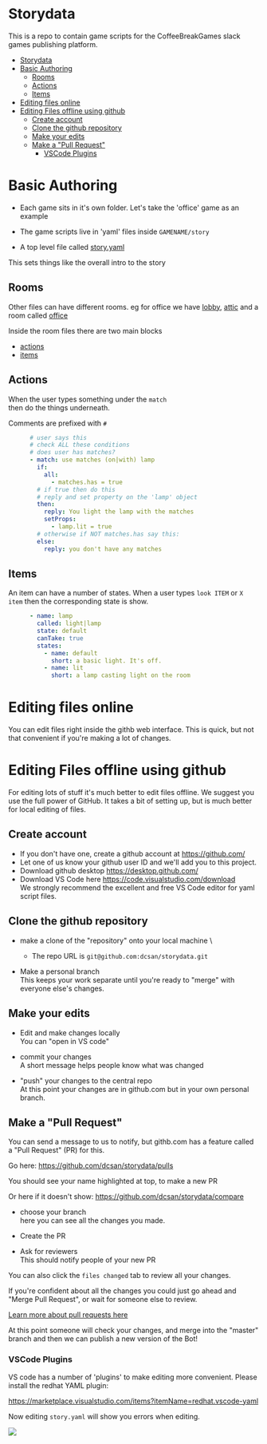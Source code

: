 # Storydata

This is a repo to contain game scripts for the CoffeeBreakGames slack games publishing platform.


- [Storydata](#storydata)
- [Basic Authoring](#basic-authoring)
  - [Rooms](#rooms)
  - [Actions](#actions)
  - [Items](#items)
- [Editing files online](#editing-files-online)
- [Editing Files offline using github](#editing-files-offline-using-github)
  - [Create account](#create-account)
  - [Clone the github repository](#clone-the-github-repository)
  - [Make your edits](#make-your-edits)
  - [Make a "Pull Request"](#make-a-pull-request)
    - [VSCode Plugins](#vscode-plugins)

# Basic Authoring

- Each game sits in it's own folder. Let's take the 'office' game as an example

- The game scripts live in 'yaml' files inside `GAMENAME/story`

- A top level file called [story.yaml](office/story/story.yaml)

This sets things like the overall intro to the story

## Rooms

Other files can have different rooms. eg for office we have [lobby](office/story/lobby.yaml), [attic](office/story/attic.yaml) and a room called [office](office/story/office.yaml)

Inside the room files there are two main blocks
- [actions](#actions)
- [items](#items)

## Actions
When the user types something under the `match` \
then do the things underneath.

Comments are prefixed with `#`

```yaml
      # user says this
      # check ALL these conditions
      # does user has matches?
      - match: use matches (on|with) lamp
        if:
          all:
            - matches.has = true
        # if true then do this
        # reply and set property on the 'lamp' object
        then:
          reply: You light the lamp with the matches
          setProps:
            - lamp.lit = true
        # otherwise if NOT matches.has say this:
        else:
          reply: you don't have any matches
```

## Items
An item can have a number of states. When a user types `look ITEM` or `X item` then the corresponding state is show.

```yaml
      - name: lamp
        called: light|lamp
        state: default
        canTake: true
        states:
          - name: default
            short: a basic light. It's off.
          - name: lit
            short: a lamp casting light on the room
```

# Editing files online

You can edit files right inside the githb web interface.
This is quick, but not that convenient if you're making a lot of changes.


# Editing Files offline using github

For editing lots of stuff it's much better to edit files offline.
We suggest you use the full power of GitHub. It takes a bit of setting up, but is much better for local editing of files.

## Create account
- If you don't have one, create a github account at https://github.com/
- Let one of us know your github user ID and we'll add you to this project.
- Download github desktop https://desktop.github.com/
- Download VS Code here https://code.visualstudio.com/download \
We strongly recommend the excellent and free VS Code editor for yaml script files.

## Clone the github repository
- make a clone of the "repository" onto your local machine \
  - The repo URL is `git@github.com:dcsan/storydata.git`

- Make a personal branch \
This keeps your work separate until you're ready to "merge" with everyone else's changes.

## Make your edits

- Edit and make changes locally \
You can "open in VS code"

- commit your changes \
A short message helps people know what was changed

- "push" your changes to the central repo \
At this point your changes are in github.com but in your own personal branch.

## Make a "Pull Request"
You can send a message to us to notify, but githb.com has a feature called a "Pull Request" (PR) for this.

Go here:
https://github.com/dcsan/storydata/pulls

You should see your name highlighted at top, to make a new PR

Or here if it doesn't show:
https://github.com/dcsan/storydata/compare

- choose your branch \
here you can see all the changes you made.

- Create the PR
- Ask for reviewers \
This should notify people of your new PR

You can also click the `files changed` tab to review all your changes.

If you're confident about all the changes you could just go ahead and "Merge Pull Request", or wait for someone else to review.

[Learn more about pull requests here](https://docs.github.com/en/github/collaborating-with-issues-and-pull-requests/about-pull-requests)

At this point someone will check your changes, and merge into the "master" branch and then we can publish a new version of the Bot!

### VSCode Plugins

VS code has a number of 'plugins' to make editing more convenient.
Please install the redhat YAML plugin:

https://marketplace.visualstudio.com/items?itemName=redhat.vscode-yaml

Now editing `story.yaml` will show you errors when editing.

<img src='https://raw.githubusercontent.com/redhat-developer/vscode-yaml/master/images/demo.gif' />

